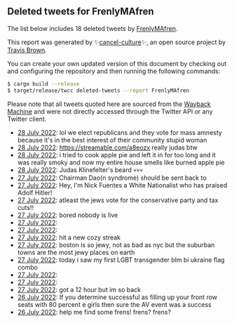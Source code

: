 ## Deleted tweets for FrenlyMAfren

The list below includes 18 deleted tweets by
[FrenlyMAfren](https://twitter.com/FrenlyMAfren).



This report was generated by ✨[cancel-culture](https://github.com/travisbrown/cancel-culture)✨,
an open source project by [Travis Brown](https://twitter.com/travisbrown).

You can create your own updated version of this document by checking out and configuring the
repository and then running the following commands:

```bash
$ cargo build --release
$ target/release/twcc deleted-tweets --report FrenlyMAfren
```

Please note that all tweets quoted here are sourced from the
[Wayback Machine](https://web.archive.org) and were not directly accessed through the Twitter API or
any Twitter client.

* [28 July 2022](https://web.archive.org/web/20220728034742/https://twitter.com/FrenlyMAfren/status/1552469840715255808): lol we elect republicans and they vote for mass amnesty because it's in the best interest of their community stupid woman <!--1552469840715255808-->
* [28 July 2022](https://web.archive.org/web/20220728062956/https://twitter.com/FrenlyMAfren/status/1552459787723542529): https://streamable.com/a8eozx really judas btw <!--1552459787723542529-->
* [28 July 2022](https://web.archive.org/web/20220728010341/https://twitter.com/FrenlyMAfren/status/1552458719715368960): i tried to cook apple pie and left it in for too long and it was really smoky and now my entire house smells like burned apple pie <!--1552458719715368960-->
* [28 July 2022](https://web.archive.org/web/20220728005949/https://twitter.com/FrenlyMAfren/status/1552458484708507652): Judas Klinefelter's beard 💀💀💀 <!--1552458484708507652-->
* [27 July 2022](https://web.archive.org/web/20220728000029/https://twitter.com/FrenlyMAfren/status/1552443427438342144): Chairman Dao(n syndrome) should be sent back to <!--1552443427438342144-->
* [27 July 2022](https://web.archive.org/web/20220727230827/https://twitter.com/FrenlyMAfren/status/1552430126742257670): Hey, I'm Nick Fuentes a White Nationalist who has praised Adolf Hitler! <!--1552430126742257670-->
* [27 July 2022](https://web.archive.org/web/20220727224313/https://twitter.com/FrenlyMAfren/status/1552423944560513024): atleast the jews vote for the conservative party and tax cuts!! <!--1552423944560513024-->
* [27 July 2022](https://web.archive.org/web/20220727234307/https://twitter.com/FrenlyMAfren/status/1552396558892761097): bored nobody is live <!--1552396558892761097-->
* [27 July 2022](https://web.archive.org/web/20220728012059/https://twitter.com/FrenlyMAfren/status/1552394115643588610):  <!--1552394115643588610-->
* [27 July 2022](https://web.archive.org/web/20220728021155/https://twitter.com/FrenlyMAfren/status/1552390947694075906):  <!--1552390947694075906-->
* [27 July 2022](https://web.archive.org/web/20220727201406/https://twitter.com/FrenlyMAfren/status/1552386441677873153): hit a new cozy streak <!--1552386441677873153-->
* [27 July 2022](https://web.archive.org/web/20220727201004/https://twitter.com/FrenlyMAfren/status/1552385547292876801): boston is so jewy, not as bad as nyc but the suburban towns are the most jewy places on earth <!--1552385547292876801-->
* [27 July 2022](https://web.archive.org/web/20220728061044/https://twitter.com/FrenlyMAfren/status/1552384615125753856): today i saw my first LGBT transgender blm bi ukraine flag combo <!--1552384615125753856-->
* [27 July 2022](https://web.archive.org/web/20220727154537/https://twitter.com/FrenlyMAfren/status/1552318743052779521):  <!--1552318743052779521-->
* [27 July 2022](https://web.archive.org/web/20220727134335/https://twitter.com/FrenlyMAfren/status/1552288285690630144):  <!--1552288285690630144-->
* [27 July 2022](https://web.archive.org/web/20220727111453/https://twitter.com/FrenlyMAfren/status/1552251072256802818): got a 12 hour but im so back <!--1552251072256802818-->
* [26 July 2022](https://web.archive.org/web/20220726202113/https://twitter.com/FrenlyMAfren/status/1551996324211482629): If you determine successful as filling up your front row seats with 80 percent e girls then sure the AV event was a success <!--1551996324211482629-->
* [26 July 2022](https://web.archive.org/web/20220726215602/https://twitter.com/FrenlyMAfren/status/1551993349598494723): help me find some frens! frens? frens? <!--1551993349598494723-->
